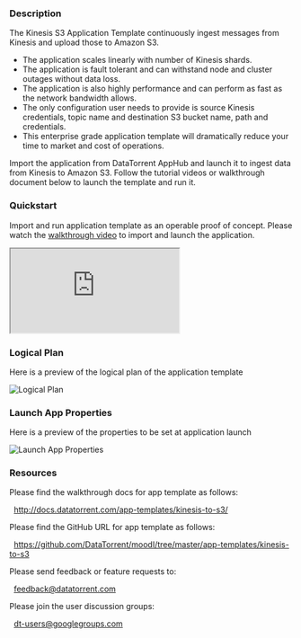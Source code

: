 ### Description
The Kinesis S3 Application Template continuously ingest messages from Kinesis and upload those to Amazon S3.
- The application scales linearly with number of Kinesis shards.
- The application is fault tolerant and can withstand node and cluster outages without data loss.
- The application is also highly performance and can perform as fast as the network bandwidth allows.
- The only configuration user needs to provide is source Kinesis credentials, topic name and destination S3 bucket name, path and credentials.
- This enterprise grade application template will dramatically reduce your time to market and cost of operations.

Import the application from DataTorrent AppHub and launch it to ingest data from Kinesis to Amazon S3. Follow the tutorial videos or walkthrough document below to launch the template and run it.

### Quickstart
Import and run application template as an operable proof of concept. Please watch the [walkthrough video](https://www.youtube.com/watch?v=cQauyix5_XY) to import and launch the application.

<iframe src="https://www.youtube.com/embed/cQauyix5_XY?enablejsapi=1" allowfullscreen="allowfullscreen" class="video" id="basicVideo" ga-track="basicVideo"></iframe>

### Logical Plan

Here is a preview of the logical plan of the application template

![Logical Plan](https://www.datatorrent.com/wp-content/uploads/2017/04/Kinesis_to_S3_DAG.jpg)

### Launch App Properties

Here is a preview of the properties to be set at application launch

![Launch App Properties](https://www.datatorrent.com/wp-content/uploads/2017/04/Kinesis_to_S3_properties.png)

### Resources

Please find the walkthrough docs for app template as follows:

&nbsp; <a href="http://docs.datatorrent.com/app-templates/kinesis-to-s3/"  class="docs" id="docs" ga-track="docs" target="_blank">http://docs.datatorrent.com/app-templates/kinesis-to-s3/</a>

Please find the GitHub URL for app template as follows:

&nbsp; <a href="https://github.com/DataTorrent/moodI/tree/master/app-templates/kinesis-to-s3"  class="github" id="github" ga-track="github" target="_blank">https://github.com/DataTorrent/moodI/tree/master/app-templates/kinesis-to-s3</a>

Please send feedback or feature requests to:

&nbsp; <a href="mailto:feedback@datatorrent.com"  class="feedback" id="feedback" ga-track="feedback">feedback@datatorrent.com</a>

Please join the user discussion groups:

&nbsp; <a href="mailto:dt-users@googlegroups.com"  class="maillist" id="maillist" ga-track="maillist">dt-users@googlegroups.com</a>
